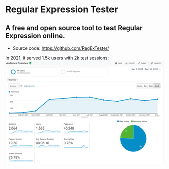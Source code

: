 # Regular Expression Tester

## A free and open source tool to test Regular Expression online.
* Source code: https://github.com/RegExTester/

In 2021, it served 1.5k users with 2k test sessions:
![2021 Stats](assets/img/regex-tester-report-2021.png)

